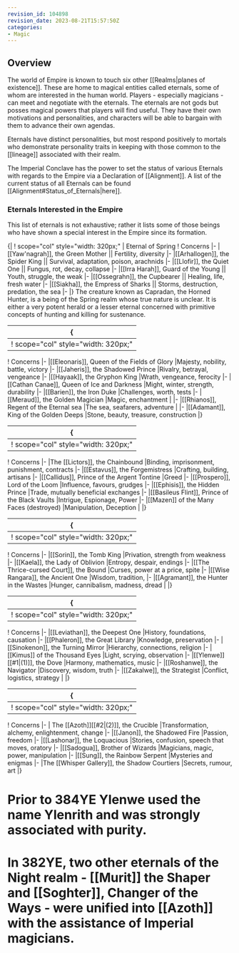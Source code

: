 ```yaml
---
revision_id: 104898
revision_date: 2023-08-21T15:57:50Z
categories:
- Magic
---
```



## Overview
The world of Empire is known to touch six other [[Realms|planes of existence]]. These are home to magical entities called eternals, some of whom are interested in the human world. Players - especially magicians - can meet and negotiate with the eternals. The eternals are not gods but posses magical powers that players will find useful. They have their own motivations and personalities, and characters will be able to bargain with them to advance their own agendas.

Eternals have distinct personalities, but most respond positively to mortals who demonstrate personality traits in keeping with those  common to the [[lineage]] associated with their realm.

The Imperial Conclave has the power to set the status of various Eternals with regards to the Empire via a Declaration of [[Alignment]]. A list of the current status of all Eternals can be found [[Alignment#Status_of_Eternals|here]].

### Eternals Interested in the Empire
This list of eternals is not exhaustive; rather it lists some of those beings who have shown a special interest in the Empire since its formation.

{|
! scope="col" style="width: 320px;" | Eternal of Spring
! Concerns
|-
|[[Yaw'nagrah]], the Green Mother || Fertility, diversity
|-
|[[Arhallogen]], the Spider King || Survival, adaptation, poison, arachnids
|-
|[[Llofir]], the Quiet One || Fungus, rot, decay, collapse
|-
|[[Irra Harah]], Guard of the Young || Youth, struggle, the weak
|-
|[[Ossegrahn]], the Cupbearer || Healing, life, fresh water
|-
|[[Siakha]], the Empress of Sharks || Storms, destruction, predation, the sea
|-
|}
The creature known as Capradan, the Horned Hunter, is a being of the Spring realm whose true nature is unclear. It is either a very potent herald or a lesser eternal concerned with primitive concepts of hunting and killing for sustenance.

{|
|-
! scope="col" style="width: 320px;" | Eternal of Summer
! Concerns
|-
|[[Eleonaris]], Queen of the Fields of Glory
|Majesty, nobility, battle, victory
|-
|[[Jaheris]], the Shadowed Prince
|Rivalry, betrayal, vengeance
|-
|[[Hayaak]], the Gryphon King
|Wrath, vengeance, ferocity
|-
|[[Cathan Canae]], Queen of Ice and Darkness
|Might, winter, strength, durability
|-
|[[Barien]], the Iron Duke
|Challenges, worth, tests
|-
|[[Meraud]], the Golden Magician
|Magic, enchantment
|
|-
|[[Rhianos]], Regent of the Eternal sea
|The sea, seafarers, adventure
|
|-
|[[Adamant]], King of the Golden Deeps
|Stone, beauty, treasure, construction
|}

{|
|-
! scope="col" style="width: 320px;" | Eternal of Autumn
! Concerns
|-
|The [[Lictors]], the Chainbound
|Binding, imprisonment, punishment, contracts
|-
|[[Estavus]], the Forgemistress
|Crafting, building, artisans
|-
|[[Callidus]], Prince of the Argent Tontine
|Greed
|-
|[[Prospero]], Lord of the Loom
|Influence, favours, grudges
|-
|[[Ephisis]], the Hidden Prince
|Trade, mutually beneficial exchanges
|-
|[[Basileus Flint]], Prince of the Black Vaults
|Intrigue, Espionage, Power
|-
|[[Mazen]] of the Many Faces (destroyed)
|Manipulation, Deception
|
|}

{|
|-
! scope="col" style="width: 320px;" | Eternal of Winter
! Concerns
|-
|[[Sorin]], the Tomb King
|Privation, strength from weakness
|-
|[[Kaela]], the Lady of Oblivion
|Entropy, despair, endings
|-
|[[The Thrice-cursed Court]], the Bound
|Curses, power at a price, spite
|-
|[[Wise Rangara]], the Ancient One
|Wisdom, tradition, 
|-
|[[Agramant]], the Hunter in the Wastes
|Hunger, cannibalism, madness, dread
|
|}

{|
|-
! scope="col" style="width: 320px;" | Eternal of Day
! Concerns
|-
|[[Leviathan]], the Deepest One
|History, foundations, causation
|-
|[[Phaleron]], the Great Library
|Knowledge, preservation
|-
|[[Sinokenon]], the Turning Mirror
|Hierarchy, connections, religion
|-
|[[Kimus]] of the Thousand Eyes
|Light, scrying, observation
|-
|[[Ylenwe]][[#1|(1)]], the Dove
|Harmony, mathematics, music
|-
|[[Roshanwe]], the Navigator
|Discovery, wisdom, truth
|-
|[[Zakalwe]], the Strategist
|Conflict, logistics, strategy
|
|}

{|
|-
! scope="col" style="width: 320px;" | Eternal of Night
! Concerns
|-
| The [[Azoth]][[#2|(2)]], the Crucible
|Transformation, alchemy, enlightenment, change
|-
|[[Janon]], the Shadowed Fire
|Passion, freedom
|-
|[[Lashonar]], the Loquacious
|Stories, confusion, speech that moves, oratory
|-
|[[Sadogua]], Brother of Wizards
|Magicians, magic, power, manipulation
|-
|[[Sung]], the Rainbow Serpent
|Mysteries and enigmas
|-
|The [[Whisper Gallery]], the Shadow Courtiers
|Secrets, rumour, art
|}


# Prior to 384YE Ylenwe used the name Ylenrith and was strongly associated with purity.
# In 382YE, two other eternals of the Night realm - [[Murit]] the Shaper and [[Soghter]], Changer of the Ways - were unified into [[Azoth]] with the assistance of Imperial magicians.

